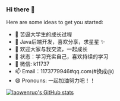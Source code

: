 ### Hi there 👋


Here are some ideas to get you started:

- 🔭 苦逼大学生的成长过程
- 🌱 Java后端开发，喜欢分享，求星星 ✨
- 👯 欢迎大家与我交流，一起成长
- 🤔 状态：学习充实自己，喜欢持续的学习
- 💬 微信: k11737
- 📫 Email：1173779946#qq.com(#换成@)
- 😄 Pronouns: 一起加油努力吧！！

[![laowenruo's GitHub stats](https://github-readme-stats.vercel.app/api?username=laowenruo&show_icons=true)](https://github.com/laowenruo/)
